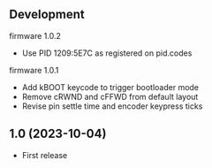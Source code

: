 Development
-----------

firmware 1.0.2
- Use PID 1209:5E7C as registered on pid.codes

firmware 1.0.1
- Add kBOOT keycode to trigger bootloader mode
- Remove cRWND and cFFWD from default layout
- Revise pin settle time and encoder keypress ticks


1.0 (2023-10-04)
----------------

- First release
